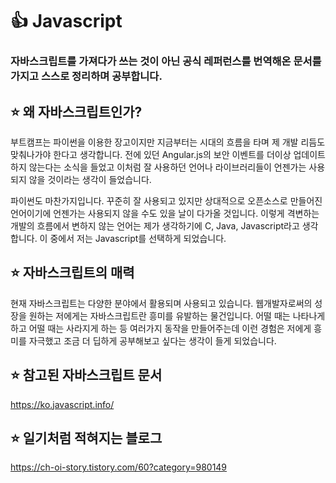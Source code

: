 # 👍 Javascript
### 자바스크립트를 가져다가 쓰는 것이 아닌 공식 레퍼런스를 번역해온 문서를 가지고 스스로 정리하며 공부합니다.

## ⭐ 왜 자바스크립트인가?
부트캠프는 파이썬을 이용한 장고이지만 지금부터는 시대의 흐름을 타며 제 개발 리듬도 맞춰나가야 한다고 생각합니다. 전에 있던 Angular.js의 보안 이벤트를 더이상 업데이트하지 않는다는 소식을 들었고 이처럼 잘 사용하던 언어나 라이브러리들이 언젠가는 사용되지 않을 것이라는 생각이 들었습니다.

파이썬도 마찬가지입니다. 꾸준히 잘 사용되고 있지만 상대적으로 오픈소스로 만들어진 언어이기에 언젠가는 사용되지 않을 수도 있을 날이 다가올 것입니다. 이렇게 격변하는 개발의 흐름에서 변하지 않는 언어는 제가 생각하기에 C, Java, Javascript라고 생각합니다. 이 중에서 저는 Javascript를 선택하게 되었습니다.

## ⭐ 자바스크립트의 매력
현재 자바스크립트는 다양한 분야에서 활용되며 사용되고 있습니다. 웹개발자로써의 성장을 원하는 저에게는 자바스크립트란 흥미를 유발하는 물건입니다. 어떨 때는 나타나게 하고 어떨 때는 사라지게 하는 등 여러가지 동작을 만들어주는데 이런 경험은 저에게 흥미를 자극했고 조금 더 딥하게 공부해보고 싶다는 생각이 들게 되었습니다.

## ⭐ 참고된 자바스크립트 문서
https://ko.javascript.info/

## ⭐ 일기처럼 적혀지는 블로그
https://ch-oi-story.tistory.com/60?category=980149
